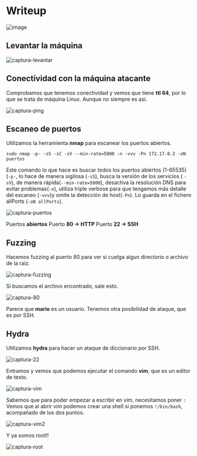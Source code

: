 # Writeup

![image](https://github.com/user-attachments/assets/b93aa5be-e943-464e-80e6-e4d5d7721685)


## Levantar la máquina

![captura-levantar](https://github.com/Alv-fh/Dockerlabs_machines_writeups/assets/109484163/9d4239a7-fab0-428c-ba60-49dc1928efa3)

## Conectividad con la máquina atacante

Comprobamos que tenemos conectividad y vemos que tiene **ttl 64**, por lo que se trata de máquina Linux. Aunque no siempre es así.

![captura-ping](https://github.com/Alv-fh/Dockerlabs_machines_writeups/assets/109484163/9c210269-1707-409b-b54c-d13bfbee5415)

## Escaneo de puertos

Utilizamos la herramienta **nmap** para escanear los puertos abiertos.

`sudo nmap -p- -sS -sC -sV --min-rate=5000 -n -vvv -Pn 172.17.0.2 -oN puertos`

Este comando lo que hace es buscar todos los puertos abiertos (1-65535) (`-p-`, lo hace de manera sigilosa (`-sS`), busca la versión de los servicios ( `-sV`), de manera rápida(`--min-rate=5000`), desactiva la resolución DNS para evitar problemas(`-n`), utiliza triple verbose para que tengamos más detalle del escaneo (`-vvv`)y omite la detección de host(`-Pn`). Lo guarda en el fichero allPorts (`-oN allPorts`).

![captura-puertos](https://github.com/Alv-fh/Dockerlabs_machines_writeups/assets/109484163/6059c2fc-aac3-45c8-8898-3b6913ee5de7)

Puertos **abiertos**
Puerto **80 -> HTTP**
Puerto **22 -> SSH**

## Fuzzing

Hacemos fuzzing al puerto 80 para ver si cuelga algun directorio o archivo de la raiz.

![captura-fuzzing](https://github.com/Alv-fh/Dockerlabs_machines_writeups/assets/109484163/9cc6c4a6-126f-45bb-b634-5b91ee77efd8)

Si buscamos el archivo encontrado, sale esto.

![captura-80](https://github.com/Alv-fh/Dockerlabs_machines_writeups/assets/109484163/8b54546a-74cb-4df7-a7fe-a18196c752ba)

Parece que **mario** es un usuario.
Tenemos otra posibilidad de ataque, que es por SSH.

## Hydra

Utilizamos **hydra** para hacer un ataque de diccionario por SSH.

![captura-22](https://github.com/Alv-fh/Dockerlabs_machines_writeups/assets/109484163/2fdeb621-5987-491f-a041-4a8c3332666e)

Entramos y vemos que podemos ejecutar el comando **vim**, que es un editor de texto.

![captura-vim](https://github.com/Alv-fh/Dockerlabs_machines_writeups/assets/109484163/f3fcd5b9-9a9f-443c-a934-dd4b91ba8965)

Sabemos que para poder empezar a escribir en vim, necesitamos poner `:`
Vemos que al abrir vim podemos crear una shell si ponemos `!/bin/bash`, acompañado de los dos puntos.

![captura-vim2](https://github.com/Alv-fh/Dockerlabs_machines_writeups/assets/109484163/dc53e16f-e447-4dc9-b235-87cb197472c3)

Y ya somos root!!

![captura-root](https://github.com/Alv-fh/Dockerlabs_machines_writeups/assets/109484163/3bb918a8-4426-4e86-86f5-04f2fc99ad6c)

